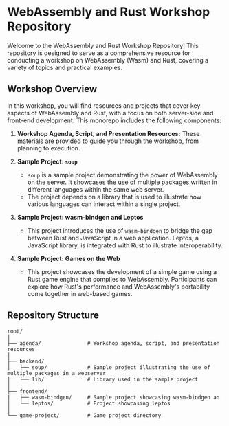 # WebAssembly and Rust Workshop Repository

Welcome to the WebAssembly and Rust Workshop Repository! This repository is designed to serve as a comprehensive resource for conducting a workshop on WebAssembly (Wasm) and Rust, covering a variety of topics and practical examples.

## Workshop Overview

In this workshop, you will find resources and projects that cover key aspects of WebAssembly and Rust, with a focus on both server-side and front-end development. This monorepo includes the following components:

1. **Workshop Agenda, Script, and Presentation Resources:** These materials are provided to guide you through the workshop, from planning to execution.

2. **Sample Project: `soup`**

   - `soup` is a sample project demonstrating the power of WebAssembly on the server. It showcases the use of multiple packages written in different languages within the same web server.
   - The project depends on a library that is used to illustrate how various languages can interact within a single project.

3. **Sample Project: wasm-bindgen and Leptos**

   - This project introduces the use of `wasm-bindgen` to bridge the gap between Rust and JavaScript in a web application. Leptos, a JavaScript library, is integrated with Rust to illustrate interoperability.

4. **Sample Project: Games on the Web**

   - This project showcases the development of a simple game using a Rust game engine that compiles to WebAssembly. Participants can explore how Rust's performance and WebAssembly's portability come together in web-based games.

## Repository Structure

```plaintext
root/
│
├── agenda/               # Workshop agenda, script, and presentation resources
│
├── backend/
│   ├── soup/             # Sample project illustrating the use of multiple packages in a webserver
│   └── lib/              # Library used in the sample project
│
├── frontend/
|   ├── wasm-bindgen/     # Sample project showcasing wasm-bindgen an
│   └── leptos/           # Project showcasing leptos
│
└── game-project/         # Game project directory
```
